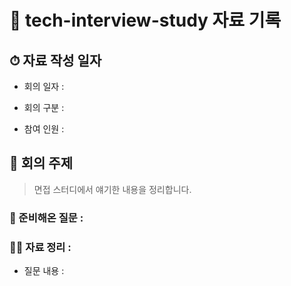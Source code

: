 # 📕 tech-interview-study 자료 기록

## ⏱ 자료 작성 일자

* 회의 일자 :

[comment]: <> (2021-00-00로 기록해주세요)

* 회의 구분 :

[comment]: <> (BE / FE 로 기록해주세요)

* 참여 인원 :

[comment]: <> (회의에 참여한 인원을 적어주세요)

## 👏 회의 주제

> 면접 스터디에서 얘기한 내용을 정리합니다.

### 📃 준비해온 질문 :

[comment]: <> (여기에 준비해둔 질문들을 적어주시면 됩니다.)

### 🙋‍♂ 자료 정리 :

* 질문 내용 : 

[comment]: <> (질문 내용에 따라 내용을 작성해주시면 됩니다.)
